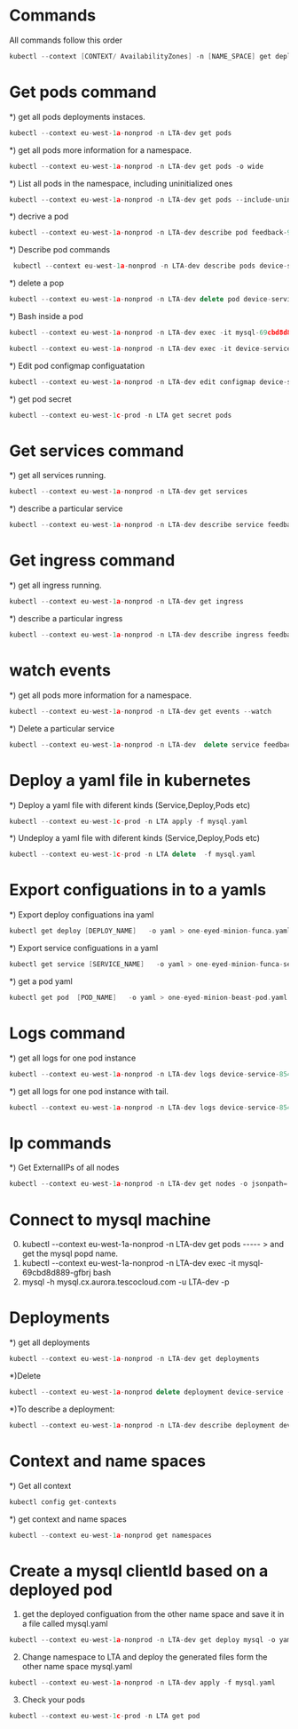 
Commands
========

All commands follow this order 

```cpp
kubectl --context [CONTEXT/ AvailabilityZones] -n [NAME_SPACE] get deployments
```

Get pods command
================

*) get all pods deployments instaces.
```cpp
kubectl --context eu-west-1a-nonprod -n LTA-dev get pods
```
*) get all pods more information for a namespace.
```cpp
kubectl --context eu-west-1a-nonprod -n LTA-dev get pods -o wide
```

*) List all pods in the namespace, including uninitialized ones
```cpp
kubectl --context eu-west-1a-nonprod -n LTA-dev get pods --include-uninitialized
```

*) decrive a pod
```cpp
kubectl --context eu-west-1a-nonprod -n LTA-dev describe pod feedback-94fd8d555-5bbch

```
*) Describe pod commands
```cpp
 kubectl --context eu-west-1a-nonprod -n LTA-dev describe pods device-service-58c65d99f8-7gjm5
```

*) delete a pop

```cpp
kubectl --context eu-west-1a-nonprod -n LTA-dev delete pod device-service-58c65d99f8-7gjm5
```
*) Bash inside a pod  

```cpp
kubectl --context eu-west-1a-nonprod -n LTA-dev exec -it mysql-69cbd8d889-gwqzk bash
```
```cpp
kubectl --context eu-west-1a-nonprod -n LTA-dev exec -it device-service-6c56ddf486-4qdzl sh
```
*) Edit pod  configmap configuatation
```cpp
kubectl --context eu-west-1a-nonprod -n LTA-dev edit configmap device-service
```

*) get pod secret
```cpp
kubectl --context eu-west-1c-prod -n LTA get secret pods
```

Get services command
====================

*) get all services running.
```cpp
kubectl --context eu-west-1a-nonprod -n LTA-dev get services
```
*) describe a particular service
```cpp
kubectl --context eu-west-1a-nonprod -n LTA-dev describe service feedbackService
```

Get ingress command
====================

*) get all ingress running.
```cpp
kubectl --context eu-west-1a-nonprod -n LTA-dev get ingress
```
*) describe a particular ingress
```cpp
kubectl --context eu-west-1a-nonprod -n LTA-dev describe ingress feedbackIngress
```


watch events
=============
*) get all pods more information for a namespace.
```cpp
kubectl --context eu-west-1a-nonprod -n LTA-dev get events --watch
```

*) Delete a particular service
```cpp
kubectl --context eu-west-1a-nonprod -n LTA-dev  delete service feedback
```

Deploy a yaml file in kubernetes
===============
*) Deploy a yaml file with diferent kinds (Service,Deploy,Pods etc)
```cpp
kubectl --context eu-west-1c-prod -n LTA apply -f mysql.yaml
```
*) Undeploy a yaml file with diferent kinds (Service,Deploy,Pods etc)
```cpp
kubectl --context eu-west-1c-prod -n LTA delete  -f mysql.yaml
```


Export  configuations in to a yamls
==========
*) Export   deploy configuations ina  yaml
```cpp
kubectl get deploy [DEPLOY_NAME]   -o yaml > one-eyed-minion-funca.yaml

```
*) Export   service  configuations in a yaml
```cpp
kubectl get service [SERVICE_NAME]   -o yaml > one-eyed-minion-funca-service.yaml
```
*) get a pod yaml
 ```cpp
kubectl get pod  [POD_NAME]   -o yaml > one-eyed-minion-beast-pod.yaml
```

Logs command
============

*) get all logs  for one pod instance
```cpp
kubectl --context eu-west-1a-nonprod -n LTA-dev logs device-service-8544d88859-s8n6b
```
*) get all logs for one pod instance with tail.
```cpp
kubectl --context eu-west-1a-nonprod -n LTA-dev logs device-service-8544d88859-s8n6b -f
```

Ip commands
===========
*) Get ExternalIPs of all nodes
```cpp
kubectl --context eu-west-1a-nonprod -n LTA-dev get nodes -o jsonpath='{.items[*].status.addresses[?(@.type=="ExternalIP")].address}'
```
Connect to mysql machine
=========================

0) kubectl --context eu-west-1a-nonprod -n LTA-dev get pods ----- > and get the mysql popd name.
1) kubectl --context eu-west-1a-nonprod -n LTA-dev exec -it mysql-69cbd8d889-gfbrj bash
2) mysql -h mysql.cx.aurora.tescocloud.com -u LTA-dev -p


Deployments
=======

*) get all deployments
```cpp
kubectl --context eu-west-1a-nonprod -n LTA-dev get deployments
```
*)Delete
```cpp
kubectl --context eu-west-1a-nonprod delete deployment device-service -n LTA-dev
```

*)To describe a deployment:
```cpp
kubectl --context eu-west-1a-nonprod -n LTA-dev describe deployment device-service

```

Context and name spaces
=======================

*) Get all context
```cpp
kubectl config get-contexts
```

*) get context and name spaces
```cpp
kubectl --context eu-west-1a-nonprod get namespaces
```


Create a mysql clientId based on a deployed pod
=========================
1)  get the deployed configuation from the other name space and save it in a file  called mysql.yaml

```cpp
kubectl --context eu-west-1a-nonprod -n LTA-dev get deploy mysql -o yaml > mysql.yaml

```
2)  Change namespace to LTA  and deploy the generated files form  the other name space  mysql.yaml

```cpp
kubectl --context eu-west-1a-nonprod -n LTA-dev apply -f mysql.yaml
```
3) Check your pods
```cpp
kubectl --context eu-west-1c-prod -n LTA get pod

```

